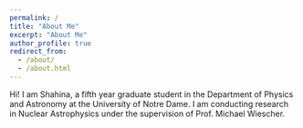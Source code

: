 ```yaml
---
permalink: /
title: "About Me"
excerpt: "About Me"
author_profile: true
redirect_from: 
  - /about/
  - /about.html
---
```


Hi! I am Shahina, a fifth year graduate student in the Department of Physics and Astronomy at the University of Notre Dame. I am conducting research in Nuclear Astrophysics under the supervision of Prof. Michael Wiescher.
